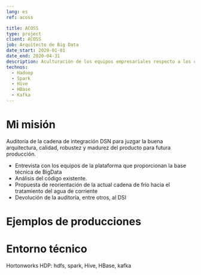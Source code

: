 ```yaml
---
lang: es
ref: acoss

title: ACOSS
type: project
client: ACOSS
job: Arquitecto de Big Data 
date_start: 2020-01-01
date_end: 2020-04-31
description: Aculturación de los equipos empresariales respecto a los conceptos de big data y su evolución en los últimos años.
technos:
  - Hadoop
  - Spark
  - Hive
  - HBase
  - Kafka 
---
```

# Mi misión
Auditoría de la cadena de integración DSN para juzgar la buena arquitectura, calidad, robustez y madurez del producto para futura producción.
- Entrevista con los equipos de la plataforma que proporcionan la base técnica de BigData
- Análisis del código existente.
- Propuesta de reorientación de la actual cadena de frío hacia el tratamiento del agua de corriente
- Devolución de la auditoría, entre otros, al DSI

# Ejemplos de producciones

# Entorno técnico
Hortonworks HDP: hdfs, spark, Hive, HBase, kafka 
